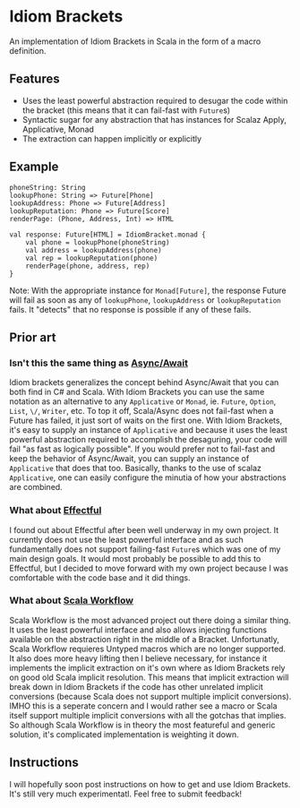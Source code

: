 # Idiom Brackets
An implementation of Idiom Brackets in Scala in the form of a macro definition.

## Features
- Uses the least powerful abstraction required to desugar the code within the bracket (this means that it can fail-fast with `Future`s)
- Syntactic sugar for any abstraction that has instances for Scalaz Apply, Applicative, Monad
- The extraction can happen implicitly or explicitly

## Example

    phoneString: String
    lookupPhone: String => Future[Phone]
    lookupAddress: Phone => Future[Address]
    lookupReputation: Phone => Future[Score]
    renderPage: (Phone, Address, Int) => HTML

    val response: Future[HTML] = IdiomBracket.monad {
        val phone = lookupPhone(phoneString)
        val address = lookupAddress(phone)
        val rep = lookupReputation(phone)
        renderPage(phone, address, rep)
    }
    
Note: With the appropriate instance for `Monad[Future]`, the response Future will fail as soon as any of `lookupPhone`, `lookupAddress` or `lookupReputation` fails. It "detects" that no response is possible if any of these fails.
    
## Prior art

### Isn't this the same thing as [Async/Await](https://github.com/scala/async)

Idiom brackets generalizes the concept behind Async/Await that you can both find in C# and Scala. With Idiom Brackets you can use the same notation as an alternative to any `Applicative` or `Monad`, ie. `Future`, `Option`, `List`, `\/`, `Writer`, etc. To top it off, Scala/Async does not fail-fast when a Future has failed, it just sort of waits on the first one. With Idiom Brackets, it's easy to supply an instance of `Applicative` and because it uses the least powerful abstraction required to accomplish the desaguring, your code will fail "as fast as logically possible". If you would prefer not to fail-fast and keep the behavior of Async/Await, you can supply an instance of `Applicative` that does that too. Basically, thanks to the use of scalaz `Applicative`, one can easily configure the minutia of how your abstractions are combined.

### What about [Effectful](https://github.com/pelotom/effectful)

I found out about Effectful after been well underway in my own project. It currently does not use the least powerful interface and as such fundamentally does not support failing-fast `Future`s which was one of my main design goals. It would most probably be possible to add this to Effectful, but I decided to move forward with my own project because I was comfortable with the code base and it did things.

### What about [Scala Workflow](https://github.com/aztek/scala-workflow)

Scala Workflow is the most advanced project out there doing a similar thing. It uses the least powerful interface and also allows injecting functions available on the abstraction right in the middle of a Bracket. Unfortunatly, Scala Workflow requieres Untyped macros which are no longer supported. It also does more heavy lifting then I believe necessary, for instance it implements the implicit extraction on it's own where as Idiom Brackets rely on good old Scala implicit resolution. This means that implicit extraction will break down in Idiom Brackets if the code has other unrelated implicit conversions (because Scala does not support multiple implicit conversions). IMHO this is a seperate concern and I would rather see a macro or Scala itself support multiple implicit conversions with all the gotchas that implies. So although Scala Workflow is in theory the most featureful and generic solution, it's complicated implementation is weighting it down.

## Instructions

I will hopefully soon post instructions on how to get and use Idiom Brackets. It's still very much experimentatl. Feel free to submit feedback!
